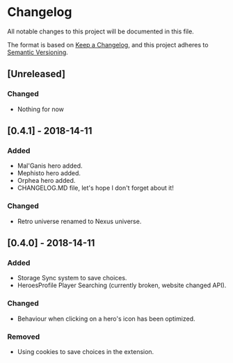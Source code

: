 # Changelog
All notable changes to this project will be documented in this file.

The format is based on [Keep a Changelog](https://keepachangelog.com/en/1.0.0/),
and this project adheres to [Semantic Versioning](https://semver.org/spec/v2.0.0.html).

## [Unreleased]
### Changed
- Nothing for now

## [0.4.1] - 2018-14-11
### Added
- Mal'Ganis hero added.
- Mephisto hero added.
- Orphea hero added.
- CHANGELOG.MD file, let's hope I don't forget about it!

### Changed
- Retro universe renamed to Nexus universe.

## [0.4.0] - 2018-14-11
### Added
- Storage Sync system to save choices.
- HeroesProfile Player Searching (currently broken, website changed API).

### Changed
- Behaviour when clicking on a hero's icon has been optimized.

### Removed
- Using cookies to save choices in the extension.
